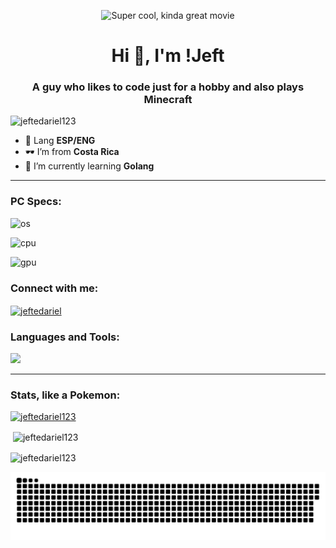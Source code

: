 
<p align="center">
  <img src="https://media.giphy.com/media/l41JQAOSwDqTAi54A/giphy.gif?raw=true" alt="Super cool, kinda great movie"/>
</p>

<h1 align="center">Hi 👋, I'm !Jeft</h1>

<h3 align="center">A guy who likes to code just for a hobby and also plays Minecraft</h3><p align="left"> 
<img src="https://komarev.com/ghpvc/?username=jeftedariel123&label=Profile%20views&color=0e75b6&style=flat" alt="jeftedariel123" /> </p>



- 🎈 Lang **ESP/ENG**
- 🕶️ I’m from **Costa Rica**
- 🌱 I’m currently learning **Golang**

<hr>
<h3 align="left">PC Specs:</h3>
<p align="left">
<p align="left"> <img src="https://img.shields.io/badge/Windows_11-0078d4?style=for-the-badge&logo=windows-11&logoColor=white" alt="os" /> </p>
<p align="left"> <img src="https://img.shields.io/badge/AMD%20Ryzen_5_3400G-ED1C24?style=for-the-badge&logo=amd&logoColor=white" alt="cpu" /> </p>
<p align="left"> <img src="https://img.shields.io/badge/NVIDIA-GTX1660_Super-76B900?style=for-the-badge&logo=nvidia&logoColor=white" alt="gpu" /> </p>
</p>

<h3 align="left">Connect with me:</h3>
<p align="left">
<a href="https://instagram.com/jeftedariel" target="blank"><img align="center" src="https://raw.githubusercontent.com/rahuldkjain/github-profile-readme-generator/master/src/images/icons/Social/instagram.svg" alt="jeftedariel" height="30" width="40" /></a>
</p>

<h3 align="left">Languages and Tools:</h3>

![](https://skillicons.dev/icons?i=js,bash,bootstrap,css,html,react,vite,java,go,linux,md,mongodb,mysql,neovim,vscode,nodejs,regex&perline=6)

<hr>
<h3 align="left">Stats, like a Pokemon:</h3>
<p align="left"> <a href="https://github.com/ryo-ma/github-profile-trophy"><img src="https://github-profile-trophy.vercel.app/?username=jeftedariel123" alt="jeftedariel123" /></a> </p>

<p>&nbsp;<img align="center" src="https://github-readme-stats.vercel.app/api?username=jeftedariel123&show_icons=true&locale=en" alt="jeftedariel123" /></p>

<p><img align="center" src="https://github-readme-streak-stats.herokuapp.com/?user=jeftedariel123&" alt="jeftedariel123" /></p>

<a href=#><img src="contributions.svg"></a>
